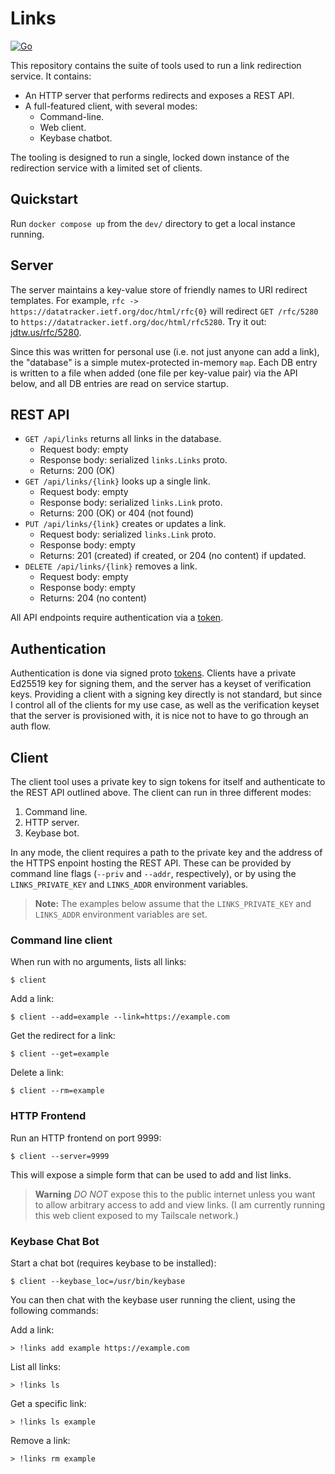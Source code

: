 # Links
[![Go](https://github.com/jdtw/links/actions/workflows/test.yml/badge.svg?branch=main)](https://github.com/jdtw/links/actions/workflows/test.yml)

This repository contains the suite of tools used to run a link redirection service. It contains:

* An HTTP server that performs redirects and exposes a REST API.
* A full-featured client, with several modes:
  * Command-line.
  * Web client.
  * Keybase chatbot.

The tooling is designed to run a single, locked down instance of the redirection service with a limited set of clients.

## Quickstart

Run `docker compose up` from the `dev/` directory to get a local instance running.

## Server

The server maintains a key-value store of friendly names to URI redirect templates. For example, `rfc -> https://datatracker.ietf.org/doc/html/rfc{0}` will redirect `GET /rfc/5280` to `https://datatracker.ietf.org/doc/html/rfc5280`. Try it out: [jdtw.us/rfc/5280](https://jdtw.us/rfc/5280).

Since this was written for personal use (i.e. not just anyone can add a link), the "database" is a simple mutex-protected in-memory `map`. Each DB entry is written to a file when added (one file per key-value pair) via the API below, and all DB entries are read on service startup.

## REST API

* `GET /api/links` returns all links in the database.
  * Request body: empty
  * Response body: serialized `links.Links` proto.
  * Returns: 200 (OK)
* `GET /api/links/{link}` looks up a single link.
  * Request body: empty
  * Response body: serialized `links.Link` proto.
  * Returns: 200 (OK) or 404 (not found)
* `PUT /api/links/{link}` creates or updates a link.
  * Request body: serialized `links.Link` proto.
  * Response body: empty
  * Returns: 201 (created) if created, or 204 (no content) if updated.
* `DELETE /api/links/{link}` removes a link.
  * Request body: empty
  * Response body: empty
  * Returns: 204 (no content)

All API endpoints require authentication via a [token](https://github.com/jdtw/token).

## Authentication

Authentication is done via signed proto [tokens](https://github.com/jdtw/token). Clients have a private Ed25519 key for signing them, and the server has a keyset of verification keys. Providing a client with a signing key directly is not standard, but since I control all of the clients for my use case, as well as the verification keyset that the server is provisioned with, it is nice not to have to go through an auth flow.

## Client

The client tool uses a private key to sign tokens for itself and authenticate to the REST API outlined above. The client can run in three different modes:
1. Command line.
1. HTTP server.
1. Keybase bot.

In any mode, the client requires a path to the private key and the address of the HTTPS enpoint hosting the REST API. These can be provided by command line flags (`--priv` and `--addr`, respectively), or by using the `LINKS_PRIVATE_KEY` and `LINKS_ADDR` environment variables.

> **Note:**
> The examples below assume that the `LINKS_PRIVATE_KEY` and `LINKS_ADDR` environment variables are set.

### Command line client

When run with no arguments, lists all links:
```
$ client
```

Add a link:
```
$ client --add=example --link=https://example.com
```

Get the redirect for a link:
```
$ client --get=example
```

Delete a link:
```
$ client --rm=example
```

### HTTP Frontend

Run an HTTP frontend on port 9999:
```
$ client --server=9999
```

This will expose a simple form that can be used to add and list links.

> **Warning**
> *DO NOT* expose this to the public internet unless you want to allow arbitrary access to add and view links. (I am currently running this web client exposed to my Tailscale network.)

### Keybase Chat Bot

Start a chat bot (requires keybase to be installed):
```
$ client --keybase_loc=/usr/bin/keybase
```

You can then chat with the keybase user running the client, using the following commands:

Add a link:
```
> !links add example https://example.com
```

List all links:
```
> !links ls
```

Get a specific link:
```
> !links ls example
```

Remove a link:
```
> !links rm example
```